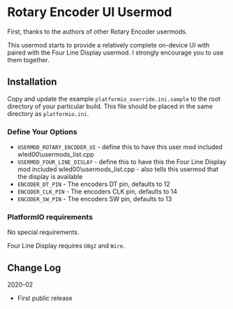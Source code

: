 # Rotary Encoder UI Usermod

First, thanks to the authors of other Rotary Encoder usermods.

This usermod starts to provide a relatively complete on-device
UI with paired with the Four Line Display usermod. I strongly
encourage you to use them together.

## Installation

Copy and update the example `platformio_override.ini.sample` to the root directory of your particular build.
This file should be placed in the same directory as `platformio.ini`.

### Define Your Options

* `USERMOD_ROTARY_ENCODER_UI`             - define this to have this user mod included wled00\usermods_list.cpp
* `USERMOD_FOUR_LINE_DISLAY`              - define this to have this the Four Line Display mod included wled00\usermods_list.cpp - also tells this usermod that the display is available
* `ENCODER_DT_PIN`                        - The encoders DT pin, defaults to 12
* `ENCODER_CLK_PIN`                       - The encoders CLK pin, defaults to 14
* `ENCODER_SW_PIN`                        - The encoders SW pin, defaults to 13

### PlatformIO requirements

No special requirements.

Four Line Display requires `U8g2` and `Wire`.

## Change Log

2020-02
* First public release
